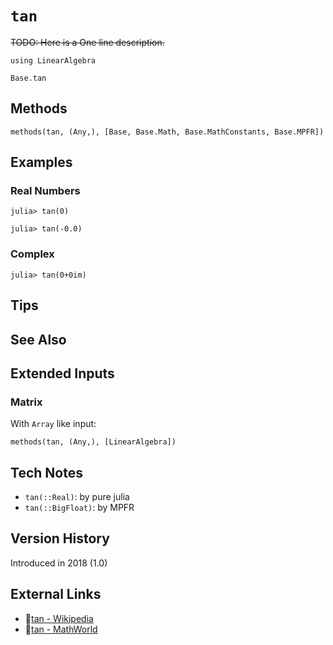 # `tan`

~~TODO: Here is a One line description.~~

```@setup repl_only
using LinearAlgebra
```
```@docs
Base.tan
```


## Methods

```@repl
methods(tan, (Any,), [Base, Base.Math, Base.MathConstants, Base.MPFR])
```


## Examples

### Real Numbers
```jldoctest
julia> tan(0)

julia> tan(-0.0)
```

### Complex
```jldoctest
julia> tan(0+0im)
```

## Tips


## See Also



## Extended Inputs

### Matrix
With `Array` like input:
```@repl repl_only
methods(tan, (Any,), [LinearAlgebra])
```


## Tech Notes

- `tan(::Real)`: by pure julia
- `tan(::BigFloat)`: by MPFR


## Version History

Introduced in 2018 (1.0)


## External Links
- 🔗[tan - Wikipedia](https://en.wikipedia.org/wiki/ )
- 🔗[tan - MathWorld](https://mathworld.wolfram.com/ )
